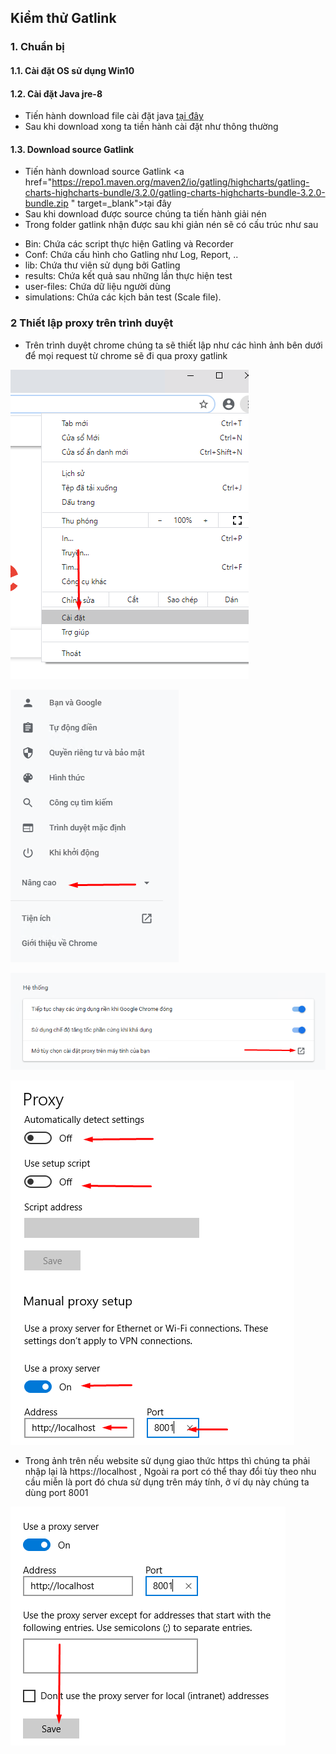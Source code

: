 ## Kiểm thử Gatlink

### 1. Chuẩn bị

#### 1.1. Cài đặt OS sử dụng Win10
#### 1.2. Cài đặt Java jre-8

- Tiến hành download file cài đặt java <a href="https://www.oracle.com/java/technologies/javase-jdk8-downloads.html" target="_blank">tại đây</a>
- Sau khi download xong ta tiền hành cài đặt như thông thường

#### 1.3. Download source Gatlink

- Tiến hành download source Gatlink <a href="https://repo1.maven.org/maven2/io/gatling/highcharts/gatling-charts-highcharts-bundle/3.2.0/gatling-charts-highcharts-bundle-3.2.0-bundle.zip
" target=_blank">tại đây</a>
- Sau khi download được source chúng ta tiến hành giải nén
- Trong folder gatlink nhận được sau khi giản nén sẽ có cấu trúc như sau

+ Bin: Chứa các script thực hiện Gatling và Recorder
+ Conf: Chứa cấu hình cho Gatling như Log, Report, ..
+ lib: Chứa thư viên sử dụng bởi Gatling
+ results: Chứa kết quả sau những lần thực hiện test
+ user-files: Chứa dữ liệu người dùng
+ simulations: Chứa các kịch bản test (Scale file).

### 2 Thiết lập proxy trên trình duyệt 

- Trên trình duyệt chrome chúng ta sẽ thiết lập như các hình ảnh bên dưới để mọi request từ chrome sẽ đi qua proxy gatlink

![](./img/1.png)

![](./img/2.png)

![](./img/3.png)

![](./img/4.png)

+ Trong ảnh trên nếu website sử dụng giao thức https thì chúng ta phải nhập lại là https://localhost  , Ngoài ra port có thể thay đổi tùy theo nhu cầu miễn là port đó chưa sử dụng trên máy tính, ở ví dụ này chúng ta dùng port 8001

![](./img/5.png)


